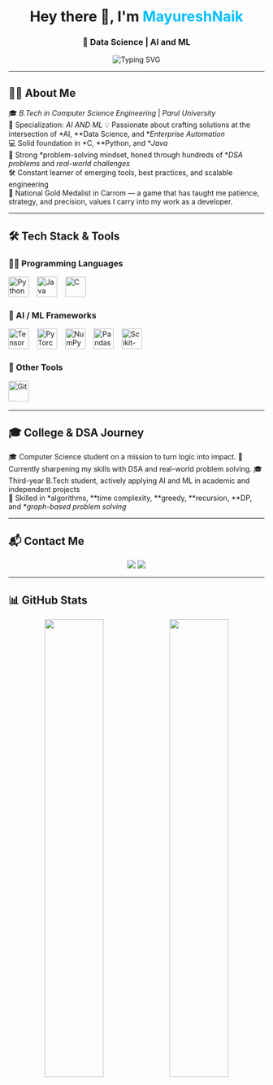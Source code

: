 <h1 align="center">Hey there 👋, I'm <span style="color:#00BFFF">MayureshNaik</span></h1>
<h3 align="center">🚀 Data Science | AI and ML </h3>

<p align="center">
  <img src="https://readme-typing-svg.herokuapp.com?font=Fira+Code&size=20&pause=1000&color=00F7FF&center=true&vCenter=true&width=600&lines=Transforming+data+into+insights.;Engineering+AI-powered+solutions.;Solving+real-world+problems+with+ML.;Crafting+enterprise+tools+with+SAP+ABAP" alt="Typing SVG" />
</p>

---

## 👨‍💻 About Me

🎓 *B.Tech in Computer Science Engineering* | *Parul University*  
🎯 Specialization: *AI AND ML* 
💡 Passionate about crafting solutions at the intersection of *AI, **Data Science, and **Enterprise Automation*   
💻 Solid foundation in *C, **Python, and **Java*  
🧠 Strong *problem-solving mindset, honed through hundreds of **DSA problems* and *real-world challenges*  
🛠 Constant learner of emerging tools, best practices, and scalable engineering  
🥇 National Gold Medalist in Carrom — a game that has taught me patience, strategy, and precision, values I carry into my work as a developer.


---

## 🛠 Tech Stack & Tools

### 👨‍💻 Programming Languages
<p align="left">
  <img src="https://cdn.jsdelivr.net/gh/devicons/devicon/icons/python/python-original.svg" height="40" width="40" alt="Python" />
  &nbsp;&nbsp;
  <img src="https://cdn.jsdelivr.net/gh/devicons/devicon/icons/java/java-original.svg" height="40" width="40" alt="Java" />
  &nbsp;&nbsp;
  <img src="https://cdn.jsdelivr.net/gh/devicons/devicon/icons/c/c-original.svg" height="40" width="40" alt="C" />
</p>


### 🧠 AI / ML Frameworks
<p align="left">
  <img src="https://cdn.jsdelivr.net/gh/devicons/devicon/icons/tensorflow/tensorflow-original.svg" height="40" width="40" alt="TensorFlow" />
  &nbsp;&nbsp;
  <img src="https://cdn.jsdelivr.net/gh/devicons/devicon/icons/pytorch/pytorch-original.svg" height="40" width="40" alt="PyTorch" />
  &nbsp;&nbsp;
  <img src="https://cdn.jsdelivr.net/gh/devicons/devicon/icons/numpy/numpy-original.svg" height="40" width="40" alt="NumPy" />
  &nbsp;&nbsp;
  <img src="https://cdn.jsdelivr.net/gh/devicons/devicon/icons/pandas/pandas-original.svg" height="40" width="40" alt="Pandas" />
  &nbsp;&nbsp;
  <img src="https://cdn.jsdelivr.net/gh/simple-icons/simple-icons/icons/scikitlearn.svg" height="40" width="40" alt="Scikit-Learn" />
</p>


### 🧰 Other Tools
<p align="left">
  <img src="https://cdn.jsdelivr.net/gh/devicons/devicon/icons/git/git-original.svg" height="40" width="40" alt="Git" />
  &nbsp;&nbsp;

---

## 🎓 College & DSA Journey

🎓 Computer Science student on a mission to turn logic into impact.
🧠 Currently sharpening my skills with DSA and real-world problem solving.
🎓 Third-year B.Tech student, actively applying AI and ML in academic and independent projects  
🧠 Skilled in *algorithms, **time complexity, **greedy, **recursion, **DP, and **graph-based problem solving*

---

## 📬 Contact Me

<p align="center">
  <a href="mayureshnaik279@gmail.com"><img src="https://img.shields.io/badge/email-mayureshnaik279-blue?style=flat&logo=gmail&logoColor=white" /></a>
  <a href="https://www.linkedin.com/in/mayuresh-naik-092445287?utm_source=share&utm_campaign=share_via&utm_content=profile&utm_medium=android_app"><img src="https://img.shields.io/badge/linkedin-Profile-blue?style=flat&logo=linkedin" /></a>

---

## 📊 GitHub Stats

<p align="center">
  <img src="https://github-readme-stats.vercel.app/api?username=jituchoudhary367&show_icons=true&theme=tokyonight&hide_title=true&hide_border=true" width="48%" />
  <img src="https://github-readme-streak-stats.herokuapp.com?user=jituchoudhary367&theme=tokyonight&hide_border=true" width="48%" />
</p>
